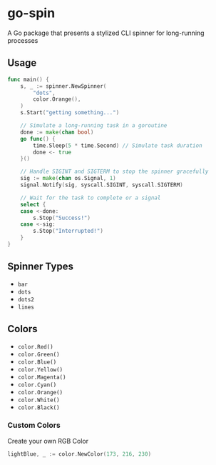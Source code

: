 # go-spin
A Go package that presents a stylized CLI spinner for long-running processes

## Usage
```go
func main() {
	s, _ := spinner.NewSpinner(
		"dots",
		color.Orange(),
	)
	s.Start("getting something...")

	// Simulate a long-running task in a goroutine
	done := make(chan bool)
	go func() {
		time.Sleep(5 * time.Second) // Simulate task duration
		done <- true
	}()

	// Handle SIGINT and SIGTERM to stop the spinner gracefully
	sig := make(chan os.Signal, 1)
	signal.Notify(sig, syscall.SIGINT, syscall.SIGTERM)

	// Wait for the task to complete or a signal
	select {
	case <-done:
		s.Stop("Success!")
	case <-sig:
		s.Stop("Interrupted!")
	}
}
```

## Spinner Types

- `bar`
- `dots`
- `dots2`
- `lines`

## Colors

- `color.Red()`
- `color.Green()`
- `color.Blue()`
- `color.Yellow()`
- `color.Magenta()`
- `color.Cyan()`
- `color.Orange()`
- `color.White()`
- `color.Black()`

### Custom Colors

Create your own RGB Color

```go
lightBlue, _ := color.NewColor(173, 216, 230)
```